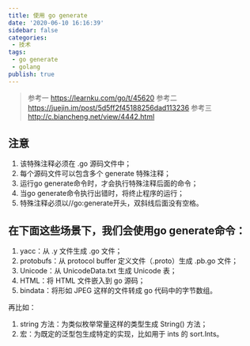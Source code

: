```yaml
---
title: 使用 go generate
date: '2020-06-10 16:16:39'
sidebar: false
categories:
 - 技术
tags:
 - go generate 
 - golang
publish: true
---
```



> 参考一 https://learnku.com/go/t/45620
> 参考二 https://juejin.im/post/5d5ff2f45188256dad113236
> 参考三 http://c.biancheng.net/view/4442.html

## 注意
1. 该特殊注释必须在 .go 源码文件中；
2. 每个源码文件可以包含多个 generate 特殊注释；
3. 运行go generate命令时，才会执行特殊注释后面的命令；
4. 当go generate命令执行出错时，将终止程序的运行；
5. 特殊注释必须以//go:generate开头，双斜线后面没有空格。

## 在下面这些场景下，我们会使用go generate命令：
1. yacc：从 .y 文件生成 .go 文件；
2. protobufs：从 protocol buffer 定义文件（.proto）生成 .pb.go 文件；
3. Unicode：从 UnicodeData.txt 生成 Unicode 表；
4. HTML：将 HTML 文件嵌入到 go 源码；
5. bindata：将形如 JPEG 这样的文件转成 go 代码中的字节数组。

再比如：
1. string 方法：为类似枚举常量这样的类型生成 String() 方法；
2. 宏：为既定的泛型包生成特定的实现，比如用于 ints 的 sort.Ints。